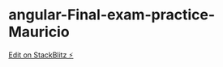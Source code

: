 # angular-Final-exam-practice-Mauricio

[Edit on StackBlitz ⚡️](https://stackblitz.com/edit/angular-r8bcsm)